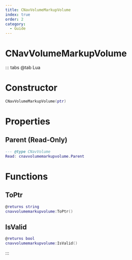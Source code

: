 ```yaml
---
title: CNavVolumeMarkupVolume
index: true
order: 2
category:
  - Guide
---
```


# CNavVolumeMarkupVolume

::: tabs
@tab Lua
# Constructor
```lua
CNavVolumeMarkupVolume(ptr)
```
# Properties
## Parent (Read-Only)
```lua
--- @type CNavVolume
Read: cnavvolumemarkupvolume.Parent
```
# Functions
## ToPtr
```lua
@returns string
cnavvolumemarkupvolume:ToPtr()
```
## IsValid
```lua
@returns bool
cnavvolumemarkupvolume:IsValid()
```

:::